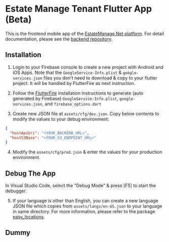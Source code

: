 # Estate Manage Tenant Flutter App (Beta)

This is the frontend mobile app of the [EstateManage.Net platform](https://www.estatemanage.net). For detail documentation, please see the [backend repository](https://github.com/simonho288/estate-manage-backend).

## Installation

1. Login to your Firebase console to create a new project with Android and iOS Apps. Note that the `GoogleService-Info.plist` & `google-services.json` files you don't need to download & copy to your flutter project. It will be handled by FlutterFire as next instruction.

2. Follow the [FlutterFire](https://firebase.flutter.dev/docs/overview/) installation instructions to generate (auto generated by Firebase) `GoogleService-Info.plist`, `google-services.json`, and `firebase_options.dart`

3. Create new JSON file at `assets/cfg/dev.json`. Copy below contents to modify the values to your debug environment:

```json
{
  "hostApiUri": "<YOUR_BACKEND_URL>",
  "hostS3Base": "<YOUR_S3_ENDPOINT_URL>"
}
```

4. Modify the `assets/cfg/prod.json` & enter the values for your production environment.

## Debug The App

In Visual Studio Code, select the "Debug Mode" & press [F5] to start the debugger.

5. If your language is other than English, you can create a new language JSON file which copies from `assets/langs/en-US.json` to your language in same directory. For more information, please refer to the package [easy_locations](https://pub.dev/packages/easy_localization).

## Dummy
